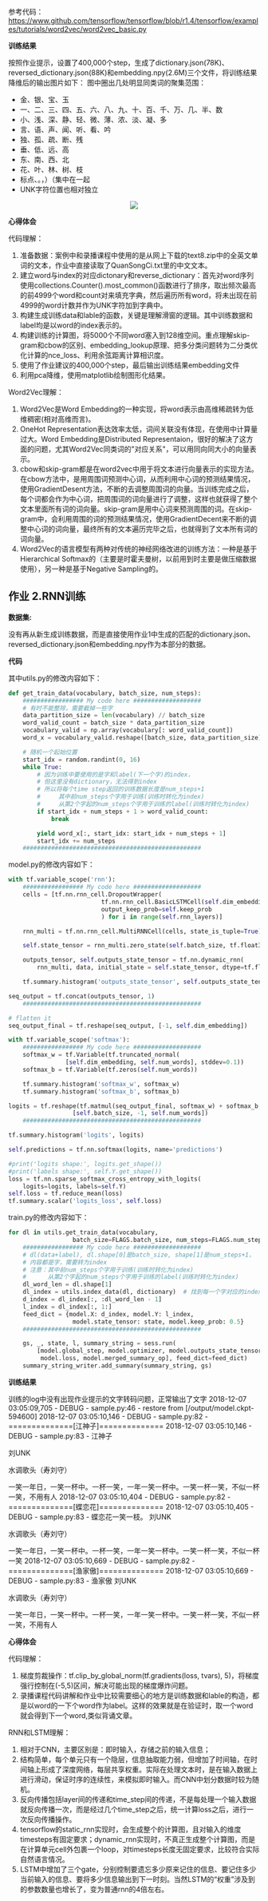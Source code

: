 
参考代码：
https://www.github.com/tensorflow/tensorflow/blob/r1.4/tensorflow/examples/tutorials/word2vec/word2vec_basic.py


**训练结果**

按照作业提示，设置了400,000个step，生成了dictionary.json(78K)、reversed_dictionary.json(88K)和embedding.npy(2.6M)三个文件，将训练结果降维后的输出图片如下：
图中圈出几处明显同类词的聚集范围：
- 金、银、宝、玉
- 一、二、三、四、五、六、八、九、十、百、千、万、几、半、数
- 小、浅、深、静、轻、微、薄、浓、淡、凝、多
- 言、语、声、闻、听、看、吟
- 独、孤、疏、断、残
- 垂、低、远、高
- 东、南、西、北
- 花、叶、林、树、枝
- 标点、。，）（集中在一起
- UNK字符位置也相对独立

<div align=center><img  src="https://github.com/jianjian123789/CSDN/blob/master/eleven_weeks/eleventh_weeks_homework/csdn_quiz_week11_output_word2vec.png"/></div>

**心得体会**

代码理解：
1. 准备数据：案例中和录播课程中使用的是从网上下载的text8.zip中的全英文单词的文本，作业中直接读取了QuanSongCi.txt里的中文文本。
2. 建立word与index的对应dictonary和reverse_dictionary：首先对word序列使用collections.Counter().most_common()函数进行了排序，取出频次最高的前4999个word和count对来填充字典，然后遍历所有word，将未出现在前4999的word计数并作为UNK字符加到字典中。
3. 构建生成训练data和lable的函数，关键是理解滑窗的逻辑。其中训练数据和label均是以word的index表示的。
4. 构建训练的计算图，将5000个不同word塞入到128维空间。重点理解skip-gram和cbow的区别、embedding_lookup原理、把多分类问题转为二分类优化计算的nce_loss、利用余弦距离计算相识度。
5. 使用了作业建议的400,000个step，最后输出训练结果embedding文件
6. 利用pca降维，使用matplotlib绘制图形化结果。

Word2Vec理解：
1. Word2Vec是Word Embedding的一种实现，将word表示由高维稀疏转为低维稠密(相对高维而言)。
2. OneHot Representation表达效率太低，词间关联没有体现，在使用中计算量过大。Word Embedding是Distributed Representaion，很好的解决了这方面的问题，尤其Word2Vec同类词的"对应关系"，可以用同向同大小的向量表示。
3. cbow和skip-gram都是在word2vec中用于将文本进行向量表示的实现方法。在cbow方法中，是用周围词预测中心词，从而利用中心词的预测结果情况，使用GradientDesent方法，不断的去调整周围词的向量。当训练完成之后，每个词都会作为中心词，把周围词的词向量进行了调整，这样也就获得了整个文本里面所有词的词向量。skip-gram是用中心词来预测周围的词。在skip-gram中，会利用周围的词的预测结果情况，使用GradientDecent来不断的调整中心词的词向量，最终所有的文本遍历完毕之后，也就得到了文本所有词的词向量。
4. Word2Vec的语言模型有两种对传统的神经网络改进的训练方法：一种是基于Hierarchical Softmax的（主要是时霍夫曼树，以前用到时主要是做压缩数据使用），另一种是基于Negative Sampling的。

## 作业 2.RNN训练
**数据集:**

没有再从新生成训练数据，而是直接使用作业1中生成的匹配的dictionary.json、reversed_dictionary.json和embedding.npy作为本部分的数据。

**代码**

其中utils.py的修改内容如下：
```python
def get_train_data(vocabulary, batch_size, num_steps):
    ################# My code here ###################
    # 有时不能整除，需要截掉一些字
    data_partition_size = len(vocabulary) // batch_size
    word_valid_count = batch_size * data_partition_size
    vocabulary_valid = np.array(vocabulary[: word_valid_count])
    word_x = vocabulary_valid.reshape([batch_size, data_partition_size])

    # 随机一个起始位置
    start_idx = random.randint(0, 16)
    while True:
        # 因为训练中要使用的是字和label(下一个字)的index，
        # 但这里没有dictionary，无法得到index
        # 所以将每个time step返回的训练数据长度是num_steps+1
        #     其中前num_steps个字用于训练(训练时转化为index)
        #     从第2个字起的num_steps个字用于训练的label(训练时转化为index)
        if start_idx + num_steps + 1 > word_valid_count:
            break

        yield word_x[:, start_idx: start_idx + num_steps + 1]
        start_idx += num_steps
    ##################################################
```

model.py的修改内容如下：
```python
with tf.variable_scope('rnn'):
    ################# My code here ###################
    cells = [tf.nn.rnn_cell.DropoutWrapper(
                          tf.nn.rnn_cell.BasicLSTMCell(self.dim_embedding),
                          output_keep_prob=self.keep_prob
                          ) for i in range(self.rnn_layers)]

    rnn_multi = tf.nn.rnn_cell.MultiRNNCell(cells, state_is_tuple=True)

    self.state_tensor = rnn_multi.zero_state(self.batch_size, tf.float32)

    outputs_tensor, self.outputs_state_tensor = tf.nn.dynamic_rnn(
        rnn_multi, data, initial_state = self.state_tensor, dtype=tf.float32)

    tf.summary.histogram('outputs_state_tensor', self.outputs_state_tensor)

seq_output = tf.concat(outputs_tensor, 1)
    ##################################################

# flatten it
seq_output_final = tf.reshape(seq_output, [-1, self.dim_embedding])

with tf.variable_scope('softmax'):
    ################# My code here ###################
    softmax_w = tf.Variable(tf.truncated_normal(
                [self.dim_embedding, self.num_words], stddev=0.1))
    softmax_b = tf.Variable(tf.zeros(self.num_words))

    tf.summary.histogram('softmax_w', softmax_w)
    tf.summary.histogram('softmax_b', softmax_b)

logits = tf.reshape(tf.matmul(seq_output_final, softmax_w) + softmax_b,
                  [self.batch_size, -1, self.num_words])
    ##################################################

tf.summary.histogram('logits', logits)

self.predictions = tf.nn.softmax(logits, name='predictions')

#print('logits shape:', logits.get_shape())
#print('labels shape:', self.Y.get_shape())
loss = tf.nn.sparse_softmax_cross_entropy_with_logits(
    logits=logits, labels=self.Y)
self.loss = tf.reduce_mean(loss)
tf.summary.scalar('logits_loss', self.loss)
```

train.py的修改内容如下：
```python
for dl in utils.get_train_data(vocabulary,
                  batch_size=FLAGS.batch_size, num_steps=FLAGS.num_steps):
    ################# My code here ###################
    # dl(data+label), dl.shape[0]是batch_size, shape[1]是num_steps+1，
    # 内容都是字，需要转为index
    # 注意：其中前num_steps个字用于训练(训练时转化为index)
    #      从第2个字起的num_steps个字用于训练的label(训练时转化为index)
    dl_word_len = dl.shape[1]
    dl_index = utils.index_data(dl, dictionary)  # 找到每一个字对应的index
    d_index = dl_index[:, :dl_word_len - 1]
    l_index = dl_index[:, 1:]
    feed_dict = {model.X: d_index, model.Y: l_index,
                  model.state_tensor: state, model.keep_prob: 0.5}
    ##################################################

    gs, _, state, l, summary_string = sess.run(
        [model.global_step, model.optimizer, model.outputs_state_tensor,
         model.loss, model.merged_summary_op], feed_dict=feed_dict)
    summary_string_writer.add_summary(summary_string, gs)
```



**训练结果**

训练的log中没有出现作业提示的文字转码问题，正常输出了文字
2018-12-07 03:05:09,705 - DEBUG - sample.py:46 - restore from [/output/model.ckpt-594600]
2018-12-07 03:05:10,146 - DEBUG - sample.py:82 - ==============[江神子]==============
2018-12-07 03:05:10,146 - DEBUG - sample.py:83 - 江神子

刘UNK

水调歌头（寿刘守）

一笑一年日，一笑一杯中。一杯一笑，一年一笑一杯中。一笑一杯一笑，不似一杯一笑，不用有人
2018-12-07 03:05:10,404 - DEBUG - sample.py:82 - ==============[蝶恋花]==============
2018-12-07 03:05:10,405 - DEBUG - sample.py:83 - 蝶恋花一笑一枝。
刘UNK

水调歌头（寿刘守）

一笑一年日，一笑一杯中。一杯一笑，一年一笑一杯中。一笑一杯一笑，不似一杯一笑
2018-12-07 03:05:10,669 - DEBUG - sample.py:82 - ==============[渔家傲]==============
2018-12-07 03:05:10,669 - DEBUG - sample.py:83 - 渔家傲
刘UNK

水调歌头（寿刘守）

一笑一年日，一笑一杯中。一杯一笑，一年一笑一杯中。一笑一杯一笑，不似一杯一笑，不用有人

**心得体会**

代码理解：
1. 梯度剪裁操作：tf.clip_by_global_norm(tf.gradients(loss, tvars), 5)，将梯度强行控制在(-5,5)区间，解决可能出现的梯度爆炸问题。
2. 录播课程代码讲解和作业中比较需要细心的地方是训练数据和lable的构造，都是以word的一下个word作为label。这样的效果就是在验证时，取一个word就会得到下一个word,类似背诵文章。

RNN和LSTM理解：
1. 相对于CNN，主要区别是：即时输入，存储之前的输入信息；
2. 结构简单，每个单元只有一个隐层，信息抽取能力弱，但增加了时间轴，在时间轴上形成了深度网络，每层共享权重。实际在处理文本时，是在输入数据上进行滑动，保证时序的连续性，来模拟即时输入。而CNN中划分数据时较为随机。
3. 反向传播包括layer间的传递和time_step间的传递，不是每处理一个输入数据就反向传播一次，而是经过几个time_step之后，统一计算loss之后，进行一次反向传播操作。
4. tensorflow的static_rnn实现时，会生成整个的计算图，且对输入的维度timesteps有固定要求；dynamic_rnn实现时，不真正生成整个计算图，而是在计算单元cell外包裹一个loop，对timesteps长度无固定要求，比较符合实际自然语言情况。
5. LSTM中增加了三个gate，分别控制要遗忘多少原来记住的信息、要记住多少当前输入的信息、要将多少信息输出到下一时刻。当然LSTM的“权重”涉及到的参数数量也增长了，变为普通rnn的4倍左右。

